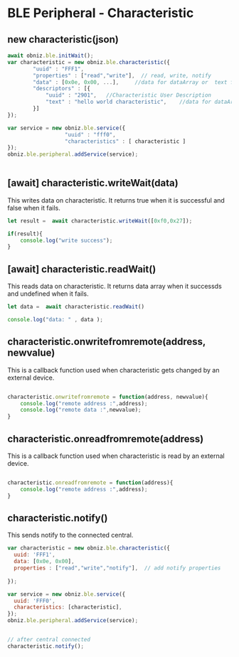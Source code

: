 # BLE Peripheral - Characteristic

## new characteristic(json)

```Javascript
await obniz.ble.initWait(); 
var characteristic = new obniz.ble.characteristic({
        "uuid" : "FFF1",
        "properties" : ["read","write"],  // read, write, notify
        "data" : [0x0e, 0x00, ...],     //data for dataArray or  text for string
        "descriptors" : [{
            "uuid" : "2901",   //Characteristic User Description
            "text" : "hello world characteristic",    //data for dataArray or  text for string
        }]
});

var service = new obniz.ble.service({
                  "uuid" : "fff0",
                  "characteristics" : [ characteristic ]
});
obniz.ble.peripheral.addService(service); 
   
```

<!--
## characteristic.write(data)
write data on characteristic

## characteristic.onwrite(data)
callback of characteristic.wite


```Javascript 

characteristic.write([0xf0,0x27]);
characteristic.onwrite = function(val){
    console.log("write :",val.result);
}


```
-->

## \[await] characteristic.writeWait(data)
This writes data on characteristic.
It returns true when it is successful and false when it fails.

```Javascript 
let result =  await characteristic.writeWait([0xf0,0x27]);

if(result){
    console.log("write success");
}

```
<!--
## characteristic.read(data)
read data on characteristic

## characteristic.onread(data)
callback of characteristic.read

```Javascript 

characteristic.read();
characteristic.onread = function(val){
    console.log("read data :",val.data);
}


```
-->
## \[await] characteristic.readWait()
This reads data on characteristic.
It returns data array when it successds and undefined when it fails.

```Javascript 
let data =  await characteristic.readWait()

console.log("data: " , data );


```

## characteristic.onwritefromremote(address, newvalue)
This is a callback function used when characteristic gets changed by an external device.


```Javascript 

characteristic.onwritefromremote = function(address, newvalue){
    console.log("remote address :",address);
    console.log("remote data :",newvalue);
}

```

## characteristic.onreadfromremote(address)
This is a callback function used when characteristic is read by an external device.

```Javascript 

characteristic.onreadfromremote = function(address){
    console.log("remote address :",address);	
}

```


## characteristic.notify()
This sends notify to the connected central.

```javascript
var characteristic = new obniz.ble.characteristic({
  uuid: 'FFF1',
  data: [0x0e, 0x00],
  properties : ["read","write","notify"],  // add notify properties
 
});

var service = new obniz.ble.service({
  uuid: 'FFF0',
  characteristics: [characteristic],
});
obniz.ble.peripheral.addService(service);


// after central connected
characteristic.notify();

```
